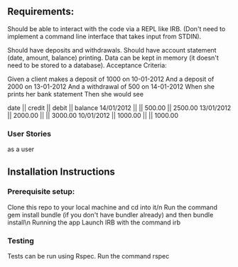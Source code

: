 ## Requirements:

Should be able to interact with the code via a REPL like IRB. (Don't need to implement a command line interface that takes input from STDIN).

Should have deposits and withdrawals.
Should have account statement (date, amount, balance) printing.
Data can be kept in memory (it doesn't need to be stored to a database).
Acceptance Criteria:

Given a client makes a deposit of 1000 on 10-01-2012
And a deposit of 2000 on 13-01-2012
And a withdrawal of 500 on 14-01-2012
When she prints her bank statement
Then she would see

date || credit || debit || balance
14/01/2012 || || 500.00 || 2500.00
13/01/2012 || 2000.00 || || 3000.00
10/01/2012 || 1000.00 || || 1000.00


### User Stories

as a user 


## Installation Instructions

### Prerequisite setup:

Clone this repo to your local machine and cd into it/n
Run the command gem install bundle (if you don't have bundler already) and then bundle install\n
Running the app
Launch IRB with the command irb

### Testing

Tests can be run using Rspec. Run the command rspec
